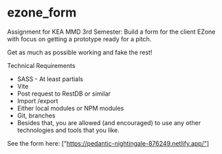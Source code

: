 # ezone_form

Assignment for KEA MMD 3rd Semester: Build a form for the client EZone with focus on getting a prototype ready for a pitch.

Get as much as possible working and fake the rest!

Technical Requirements
- SASS - At least partials
- Vite
- Post request to RestDB or similar
- Import /export
- Either local modules or NPM modules
- Git, branches
- Besides that, you are allowed (and encouraged) to use any other technologies and tools that you like.

See the form here: ["https://pedantic-nightingale-876249.netlify.app/"]
